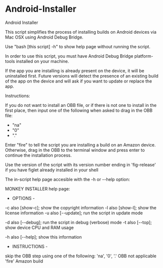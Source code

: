 # Android-Installer
Android Installer

This script simplifies the process of installing builds on Android devices via Mac OSX using Android Debug Bridge.

Use "bash [this script] -h" to show help page without running the script.

In order to use this script, you must have Android Debug Bridge platform-tools installed on your machine.

If the app you are installing is already present on the device, it will be uninstalled first. Future versions will detect the presence of an existing build of the app on the device and will ask if you want to update or replace the app.

Instructions:

If you do not want to install an OBB file, or if there is not one to install in the first place, then input one of the following when asked to drag in the OBB file:

- "na"
- "0"
- "."

Enter "fire" to tell the script you are installing a build on an Amazon device.
Otherwise, drag in the OBB to the terminal window and press enter to continue the installation process.

Use the version of the script with its version number ending in 'fig-release' if you have figlet already installed in your shell

The in-script help page accesible with the -h or --help option:

 MONKEY INSTALLER  help page:

 - OPTIONS -

  -c      also [show-c]; show the copyright information
  -l      also [show-l]; show the license information
  -u      also [--update]; run the script in update mode

  -d      also [--debug]; run the script in debug (verbose) mode
  -t      also [--top]; show device CPU and RAM usage
  
  -h      also [--help]; show this information

 - INSTRUCTIONS -

skip the OBB step using one of the following:
  'na', '0', '.'      OBB not applicable
  'fire'                    Amazon build
